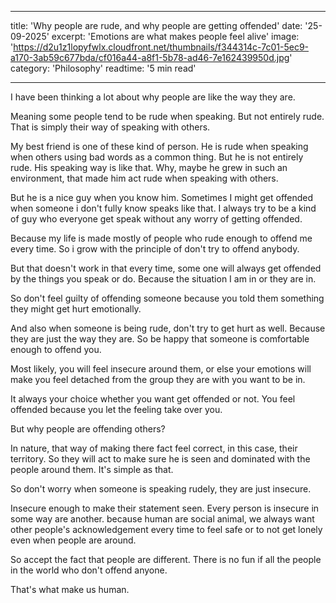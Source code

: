 
---
title: 'Why people are rude, and why people are getting offended'
date: '25-09-2025'
excerpt: 'Emotions are what makes people feel alive'
image: 'https://d2u1z1lopyfwlx.cloudfront.net/thumbnails/f344314c-7c01-5ec9-a170-3ab59c677bda/cf016a44-a8f1-5b78-ad46-7e162439950d.jpg'
category: 'Philosophy'
readtime: '5 min read'

---

I have been thinking a lot about why people are like the way they are. 

Meaning some people tend to be rude when speaking. But not entirely rude. That is simply their way of speaking with others. 

My best friend is one of these kind of person. He is rude when speaking when others using bad words as a common thing. But he is not entirely rude. His speaking way is like that. Why, maybe he grew in such an environment, that made him act rude when speaking with others. 

But he is a nice guy when you know him. Sometimes I might get offended when someone i don't fully know speaks like that. I always try to be a kind of guy who everyone get speak without any worry of getting offended. 

Because my life is made mostly of people who rude enough to offend me every time. So i grow with the principle of don't try to offend anybody.

But that doesn't work in that every time, some one will always get offended by the things you speak or do. Because the situation I am in or they are in. 

So don't feel guilty of offending someone because you told them something they might get hurt emotionally. 

And also when someone is being rude, don't try to get hurt as well. Because they are just the way they are. So be happy that someone is comfortable enough to offend you. 

Most likely, you will feel insecure around them, or else your emotions will make you feel detached from the group they are with you want to be in. 

It always your choice whether you want get offended or not. You feel offended because you let the feeling take over you.

But why people are offending others?

In nature, that way of making there fact feel correct, in this case, their territory.
So they will act to make sure he is seen and dominated with the people around them. It's simple as that.

So don't worry when someone is speaking rudely, they are just insecure. 

Insecure enough to make their statement seen. Every person is insecure in some way are another. because human are social animal, we always want other people's acknowledgement every time to feel safe or to not get lonely even when people are around. 

So accept the fact that people are different. There is no fun if all the people in the world who don't offend anyone. 

That's what make us human.
